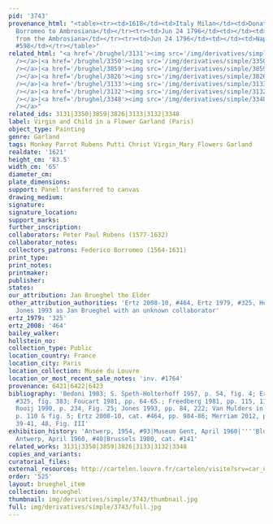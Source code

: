 ```yaml
---
pid: '3743'
provenance_html: "<table><tr><td>1618</td><td>Italy Milan</td><td>Donated by Cardinal
  Borromeo to Ambrosiana</td></tr><tr><td>Jun 24 1796</td><td></td><td>Stolen by Napoleon
  from the Ambrosiana</td></tr><tr><td>Jun 24 1796</td><td></td><td>Napoleon inv.
  #598</td></tr></table>"
related_html: "<a href='/brughel/3131'><img src='/img/derivatives/simple/3131/thumbnail.jpg'
  /></a>|<a href='/brughel/3350'><img src='/img/derivatives/simple/3350/thumbnail.jpg'
  /></a>|<a href='/brughel/3859'><img src='/img/derivatives/simple/3859/thumbnail.jpg'
  /></a>|<a href='/brughel/3826'><img src='/img/derivatives/simple/3826/thumbnail.jpg'
  /></a>|<a href='/brughel/3133'><img src='/img/derivatives/simple/3133/thumbnail.jpg'
  /></a>|<a href='/brughel/3132'><img src='/img/derivatives/simple/3132/thumbnail.jpg'
  /></a>|<a href='/brughel/3348'><img src='/img/derivatives/simple/3348/thumbnail.jpg'
  /></a>"
related_ids: 3131|3350|3859|3826|3133|3132|3348
label: Virgin and Child in a Flower Garland (Paris)
object_type: Painting
genre: Garland
tags: Monkey Parrot Rubens Putti Christ Virgin_Mary Flowers Garland
realdate: '1621'
height_cm: '83.5'
width_cm: '65'
diameter_cm: 
plate_dimensions: 
support: Panel transferred to canvas
drawing_medium: 
signature: 
signature_location: 
support_marks: 
further_inscription: 
collaborators: Peter Paul Rubens (1577-1632)
collaborator_notes: 
collectors_patrons: Federico Borromeo (1564-1631)
print_type: 
print_notes: 
printmaker: 
publisher: 
states: 
our_attribution: Jan Brueghel the Elder
other_attribution_authorities: 'Ertz 2008-10, #464, Ertz 1979, #325, Honig database,
  Jones 1993 as Jan Brueghel with an unknown collaborator'
ertz_1979: '325'
ertz_2008: '464'
bailey_walker: 
hollstein_no: 
collection_type: Public
location_country: France
location_city: Paris
location_collection: Musée du Louvre
location_or_most_recent_sale_notes: 'inv. #1764'
provenance: 6421|6422|6423
bibliography: 'Bedoni 1983; S. Speth-Holterhoff 1957, p. 54, fig. 4; Ertz 1979, cat.
  #325, fig. 383; Foucart 1981, pp. 64-65.; Freedberg 1981, pp. 115, 118-119; Brenninkmeijer-De
  Rooij 1990, p. 234, Fig. 25; Jones 1993, pp. 84, 222; Van Mulders in Brussels 2007,
  p. 110 & fig. 5; Ertz 2008-10, cat. #464, pp. 984-86; Merriam 2012, pp. 21-2, 36,
  39-41, 48, Fig. III'
exhibition_history: 'Antwerp, 1954, #93|Museum Gent, April 1960|''''Bloemen en Tuin'''',
  Antwerp, April 1960, #40|Brussels 1980, cat. #141'
related_works: 3131|3350|3859|3826|3133|3132|3348
copies_and_variants: 
curatorial_files: 
external_resources: http://cartelen.louvre.fr/cartelen/visite?srv=car_not_frame&idNotice=5626&langue=en
order: '525'
layout: brueghel_item
collection: brueghel
thumbnail: img/derivatives/simple/3743/thumbnail.jpg
full: img/derivatives/simple/3743/full.jpg
---
```

